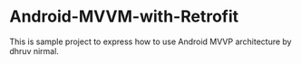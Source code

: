 # Android-MVVM-with-Retrofit
This is sample project to express how to use Android MVVP architecture by dhruv nirmal.



